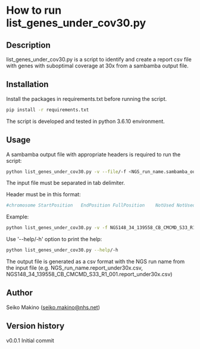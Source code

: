 #  How to run list_genes_under_cov30.py  

## Description  
list_genes_under_cov30.py is a script to identify and create a report csv file with genes with suboptimal coverage at 30x from a sambamba output file. 

## Installation   
Install the packages in requirements.txt before running the script. 

```bash
pip install -r requirements.txt 
```

The script is developed and tested in python 3.6.10 environment.

## Usage  
A sambamba output file with appropriate headers is required to run the script:
```bash
python list_genes_under_cov30.py -v --file/-f <NGS_run_name.sambamba_output.txt>
```

The input file must be separated in tab delimiter.

Header must be in this format: 
```bash
#chromosome	StartPosition	EndPosition	FullPosition	NotUsed	NotUsedGeneSymbol;Accession	Size	readCount	meanCoverage	percentage30	sampleName
```

Example:
```bash 
python list_genes_under_cov30.py -v -f NGS148_34_139558_CB_CMCMD_S33_R1_001.sambamba_output.txt
```

Use '--help/-h' option to print the help:
```bash
python list_genes_under_cov30.py --help/-h
```

The output file is generated as a csv format with the NGS run name from the input file (e.g. NGS_run_name.report_under30x.csv, NGS148_34_139558_CB_CMCMD_S33_R1_001.report_under30x.csv)

## Author  
Seiko Makino (seiko.makino@nhs.net)

## Version history  
v0.0.1 Initial commit

